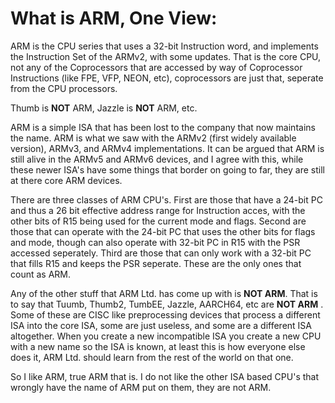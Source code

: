 # What is ARM, One View:

ARM is the CPU series that uses a 32-bit Instruction word, and implements the Instruction Set of the ARMv2, with some updates.  That is the core CPU, not any of the Coprocessors that are accessed by way of Coprocessor Instructions (like FPE, VFP, NEON, etc), coprocessors are just that, seperate from the CPU processors.

Thumb is **NOT** ARM, Jazzle is **NOT** ARM, etc.

ARM is a simple ISA that has been lost to the company that now maintains the name.  ARM is what we saw with the ARMv2 (first widely available version), ARMv3, and ARMv4 implementations.  It can be argued that ARM is still alive in the ARMv5 and ARMv6 devices, and I agree with this, while these newer ISA's have some things that border on going to far, they are still at there core ARM devices.

There are three classes of ARM CPU's.  First are those that have a 24-bit PC and thus a 26 bit effective address range for Instruction acces, with the other bits of R15 being used for the current mode and flags.  Second are those that can operate with the 24-bit PC that uses the other bits for flags and mode, though can also operate with 32-bit PC in R15 with the PSR accessed seperately.  Third are those that can only work with a 32-bit PC that fills R15 and keeps the PSR seperate.  These are the only ones that count as ARM.

Any of the other stuff that ARM Ltd. has come up with is **NOT ARM**.  That is to say that Tuumb, Thumb2, TumbEE, Jazzle, AARCH64, etc are **NOT ARM** .  Some of these are CISC like preprocessing devices that process a different ISA into the core ISA, some are just useless, and some are a different ISA altogether.  When you create a new incompatible ISA you create a new CPU with a new name so the ISA is known, at least this is how everyone else does it, ARM Ltd. should learn from the rest of the world on that one.

So I like ARM, true ARM that is.  I do not like the other ISA based CPU's that wrongly have the name of ARM put on them, they are not ARM.
